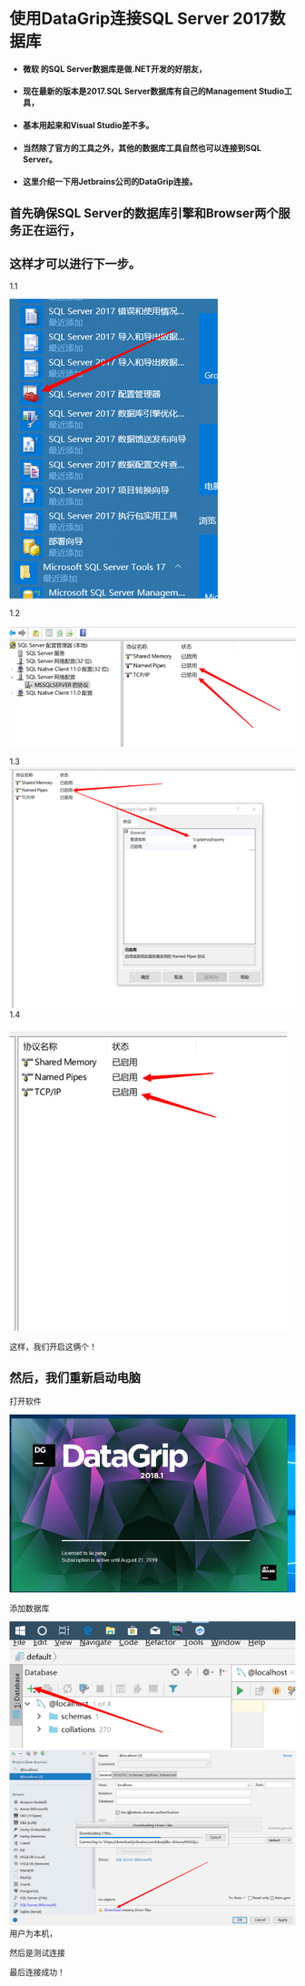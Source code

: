 # 使用DataGrip连接SQL Server 2017数据库

* #### 微软 的SQL Server数据库是做.NET开发的好朋友，
* #### 现在最新的版本是2017.SQL Server数据库有自己的Management Studio工具，
* #### 基本用起来和Visual Studio差不多。
* #### 当然除了官方的工具之外，其他的数据库工具自然也可以连接到SQL Server。
* #### 这里介绍一下用Jetbrains公司的DataGrip连接。

## 首先确保SQL Server的数据库引擎和Browser两个服务正在运行，

## 这样才可以进行下一步。

1.1

![](/assets/import.png)

1.2

![](/assets/import1.png)

1.3![](/assets/import2.png)1.4

![](/assets/import4.png)

这样，我们开启这俩个！

## 然后，我们重新启动电脑

打开软件

![](/assets/import6.png)

添加数据库

![](/assets/import7.png)![](/assets/import8.png)用户为本机，

然后是测试连接

最后连接成功！









